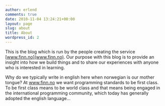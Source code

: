 ```yaml
---
author: erlend
comments: true
date: 2010-11-04 13:24:21+00:00
layout: page
slug: about
title: About
wordpress_id: 2
---
```


This is the blog which is run by the people creating the service [www.finn.no](www.finn.no). Our purpose with this blog is to provide an insight into how we build things and to share our experiences with anyone who is interested in learning.

Why do we typically write in english here when norwegian is our mother tongue?
At www.finn.no we want programming standards to be first class. To be first class means to be world class and that means being engaged in the international programming community, which today has generally adopted the english language...
